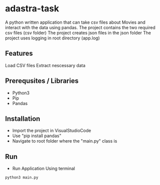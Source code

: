 # adastra-task

A python written application that can take csv files about Movies and interact with the data using pandas.
The project contains the two required csv files (csv folder)
The project creates json files in the json folder
The project uses logging in root directory (app.log)

## Features
Load CSV files
Extract nescessary data

## Prerequsites / Libraries

* Python3
* Pip
* Pandas

## Installation

* Import the project in VisualStudioCode
* Use "pip install pandas"
* Navigate to root folder where the "main.py" class is


## Run
* Run Application Using terminal
```
python3 main.py
```
